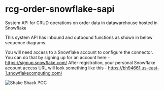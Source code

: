 # rcg-order-snowflake-sapi
System API for CRUD operations on order data in datawarehouse hosted in Snowflake

This system API has inbound and outbound functions as shown in below sequence diagrams.

You will need access to a Snowflake account to configure the connector. You can do that by signing up for an account here - https://signup.snowflake.com/
After registration, your personal Snowflake account access URL will look something like this - https://bh94661.us-east-1.snowflakecomputing.com/

![Shake Shack POC](https://user-images.githubusercontent.com/95927453/165160852-dce9b72a-b236-4868-8e70-d060a6d106ab.jpg)
